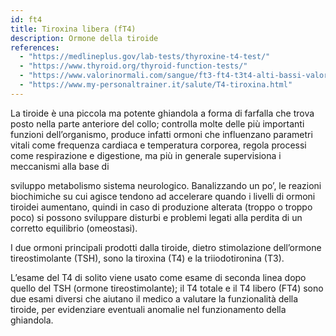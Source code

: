 ```yaml
---
id: ft4
title: Tiroxina libera (fT4)
description: Ormone della tiroide
references:
  - "https://medlineplus.gov/lab-tests/thyroxine-t4-test/"
  - "https://www.thyroid.org/thyroid-function-tests/"
  - "https://www.valorinormali.com/sangue/ft3-ft4-t3t4-alti-bassi-valori-normali/"
  - "https://www.my-personaltrainer.it/salute/T4-tiroxina.html"
---
```


La tiroide è una piccola ma potente ghiandola a forma di farfalla che trova posto nella parte anteriore del collo; controlla molte delle più importanti funzioni dell’organismo, produce infatti ormoni che influenzano parametri vitali come frequenza cardiaca e temperatura corporea, regola processi come respirazione e digestione, ma più in generale supervisiona i meccanismi alla base di

sviluppo
metabolismo
sistema neurologico.
Banalizzando un po’, le reazioni biochimiche su cui agisce tendono ad accelerare quando i livelli di ormoni tiroidei aumentano, quindi in caso di produzione alterata (troppo o troppo poco) si possono sviluppare disturbi e problemi legati alla perdita di un corretto equilibrio (omeostasi).

I due ormoni principali prodotti dalla tiroide, dietro stimolazione dell’ormone tireostimolante (TSH), sono la tiroxina (T4) e la triiodotironina (T3).

L’esame del T4 di solito viene usato come esame di seconda linea dopo quello del TSH (ormone tireostimolante); il T4 totale e il T4 libero (FT4) sono due esami diversi che aiutano il medico a valutare la funzionalità della tiroide, per evidenziare eventuali anomalie nel funzionamento della ghiandola.
